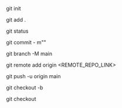 <!-- to initalize git -->

git init

<!-- to add att the things in in git -->

git add .

<!-- to check list of file to be added -->

git status

<!-- to commit -->
<!-- m ->message -->

git commit - m"<MESAGE>"

<!-- to change default branch name or rename -->

git branch -M main

<!-- to add remote link of github or other  -->

git remote add origin <REMOTE_REPO_LINK>

<!-- to sync up to main branch of github from local branch -->

git push -u origin main

<!-- to create new branch -->

git checkout -b <BRANCH-NAME>

<!-- to change branch name   -->

git checkout <BRANCH-NAME>
